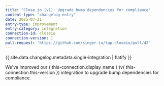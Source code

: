 ```yaml
---
title: "Close.io (v1): Upgrade bump dependencies for compliance"
content-type: "changelog-entry"
date: 2025-07-21
entry-type: improvement
entry-category: integration
connection-id: closeio
connection-version: 1
pull-request: "https://github.com/singer-io/tap-closeio/pull/42"
---
```

{{ site.data.changelog.metadata.single-integration | flatify }}

We've improved our { this-connection.display_name } (v{ this-connection.this-version }) integration to upgrade bump dependencies for compliance.